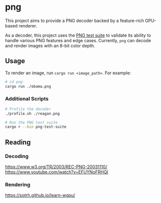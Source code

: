 # png

This project aims to provide a PNG decoder backed by a feature-rich GPU-based renderer.

As a decoder, this project uses the [PNG test suite](http://www.schaik.com/pngsuite/) to validate its ability to handle
various PNG features and edge cases. Currently, `png` can decode and render images with an 8-bit color depth.

## Usage

To render an image, run `cargo run <image_path>`. For example:

```bash
# cd png
cargo run ./obama.png
```

### Additional Scripts

```bash
# Profile the decoder
./profile.sh ./reagan.png

# Run the PNG test suite
cargo r --bin png-test-suite
```

## Reading

### Decoding

https://www.w3.org/TR/2003/REC-PNG-20031110/<br>
https://www.youtube.com/watch?v=EFUYNoFRHQI<br>

### Rendering

https://sotrh.github.io/learn-wgpu/<br>
